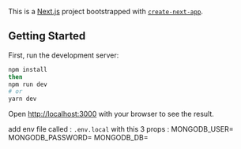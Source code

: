 This is a [Next.js](https://nextjs.org/) project bootstrapped with [`create-next-app`](https://github.com/vercel/next.js/tree/canary/packages/create-next-app).

## Getting Started

First, run the development server:

```bash
npm install
then 
npm run dev
# or
yarn dev
```

Open [http://localhost:3000](http://localhost:3000) with your browser to see the result.

add env file called : `.env.local` with this 3 props :
MONGODB_USER=
MONGODB_PASSWORD=
MONGODB_DB=